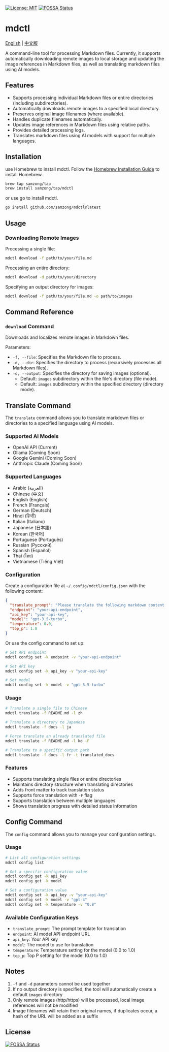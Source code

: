 [![License: MIT](https://img.shields.io/badge/License-MIT-yellow.svg)](https://opensource.org/licenses/MIT)
[![FOSSA Status](https://app.fossa.com/api/projects/git%2Bgithub.com%2Fsamzong%2Fmdctl.svg?type=shield)](https://app.fossa.com/projects/git%2Bgithub.com%2Fsamzong%2Fmdctl?ref=badge_shield)

# mdctl

[English](README.md) | [中文版](README_zh.md)

A command-line tool for processing Markdown files. Currently, it supports automatically downloading remote images to local storage and updating the image references in Markdown files, as well as translating markdown files using AI models.

## Features

- Supports processing individual Markdown files or entire directories (including subdirectories).
- Automatically downloads remote images to a specified local directory.
- Preserves original image filenames (where available).
- Handles duplicate filenames automatically.
- Updates image references in Markdown files using relative paths.
- Provides detailed processing logs.
- Translates markdown files using AI models with support for multiple languages.

## Installation

use Homebrew to install mdctl. Follow the [Homebrew Installation Guide](https://brew.sh/) to install Homebrew.

```bash
brew tap samzong/tap
brew install samzong/tap/mdctl
```

or use go to install mdctl.

```bash
go install github.com/samzong/mdctl@latest
```

## Usage

### Downloading Remote Images

Processing a single file:
```bash
mdctl download -f path/to/your/file.md
```

Processing an entire directory:
```bash
mdctl download -d path/to/your/directory
```

Specifying an output directory for images:
```bash
mdctl download -f path/to/your/file.md -o path/to/images
```

## Command Reference

### `download` Command

Downloads and localizes remote images in Markdown files.

Parameters:
- `-f, --file`: Specifies the Markdown file to process.
- `-d, --dir`: Specifies the directory to process (recursively processes all Markdown files).
- `-o, --output`: Specifies the directory for saving images (optional).
  - Default: `images` subdirectory within the file's directory (file mode).
  - Default: `images` subdirectory within the specified directory (directory mode).

## Translate Command

The `translate` command allows you to translate markdown files or directories to a specified language using AI models.

### Supported AI Models

- OpenAI API (Current)
- Ollama (Coming Soon)
- Google Gemini (Coming Soon)
- Anthropic Claude (Coming Soon)

### Supported Languages

- Arabic (العربية)
- Chinese (中文)
- English (English)
- French (Français)
- German (Deutsch)
- Hindi (हिन्दी)
- Italian (Italiano)
- Japanese (日本語)
- Korean (한국어)
- Portuguese (Português)
- Russian (Русский)
- Spanish (Español)
- Thai (ไทย)
- Vietnamese (Tiếng Việt)

### Configuration

Create a configuration file at `~/.config/mdctl/config.json` with the following content:

```json
{
  "translate_prompt": "Please translate the following markdown content to {TARGET_LANG}, keep the markdown format and front matter unchanged:",
  "endpoint": "your-api-endpoint",
  "api_key": "your-api-key",
  "model": "gpt-3.5-turbo",
  "temperature": 0.0,
  "top_p": 1.0
}
```

Or use the config command to set up:

```bash
# Set API endpoint
mdctl config set -k endpoint -v "your-api-endpoint"

# Set API key
mdctl config set -k api_key -v "your-api-key"

# Set model
mdctl config set -k model -v "gpt-3.5-turbo"
```

### Usage

```bash
# Translate a single file to Chinese
mdctl translate -f README.md -l zh

# Translate a directory to Japanese
mdctl translate -f docs -l ja

# Force translate an already translated file
mdctl translate -f README.md -l ko -F

# Translate to a specific output path
mdctl translate -f docs -l fr -t translated_docs
```

### Features

- Supports translating single files or entire directories
- Maintains directory structure when translating directories
- Adds front matter to track translation status
- Supports force translation with `-F` flag
- Supports translation between multiple languages
- Shows translation progress with detailed status information

## Config Command

The `config` command allows you to manage your configuration settings.

### Usage

```bash
# List all configuration settings
mdctl config list

# Get a specific configuration value
mdctl config get -k api_key
mdctl config get -k model

# Set a configuration value
mdctl config set -k api_key -v "your-api-key"
mdctl config set -k model -v "gpt-4"
mdctl config set -k temperature -v "0.8"
```

### Available Configuration Keys

- `translate_prompt`: The prompt template for translation
- `endpoint`: AI model API endpoint URL
- `api_key`: Your API key
- `model`: The model to use for translation
- `temperature`: Temperature setting for the model (0.0 to 1.0)
- `top_p`: Top P setting for the model (0.0 to 1.0)

## Notes

1. `-f` and `-d` parameters cannot be used together
2. If no output directory is specified, the tool will automatically create a default `images` directory
3. Only remote images (http/https) will be processed, local image references will not be modified
4. Image filenames will retain their original names, if duplicates occur, a hash of the URL will be added as a suffix

## License
[![FOSSA Status](https://app.fossa.com/api/projects/git%2Bgithub.com%2Fsamzong%2Fmdctl.svg?type=large)](https://app.fossa.com/projects/git%2Bgithub.com%2Fsamzong%2Fmdctl?ref=badge_large)